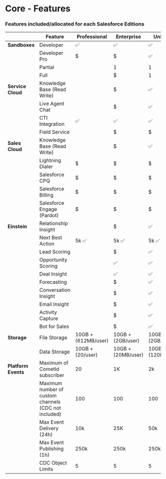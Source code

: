 # Core - Features

### Features included/allocated for each Salesforce Editions

|| Feature | Professional | Enterprise | Unlimited |
|--|--|--|--|--|
| **Sandboxes**| Developer | ✅| ✅| ✅|
|| Developer Pro | $| $| ✅|
|| Partial || 1| 1| |
|| Full|| $| 1| |
| **Service Cloud**| Knowledge Base (Read Write) || $  | ✅|
|| Live Agent Chat || $| ✅| |
|| CTI Integration | ✅| ✅| ✅|
|| Field Service || $ | $| |
| **Sales Cloud**| Knowledge Base (Read Write) | | $ | ✅ | |
|| Lightning Dialer | $| $| $|
|| Salesforce CPQ | $| $| $|
|| Salesforce Billing | $| $| $|
|| Salesforce Engage (Pardot) | $| $| $|
| **Einstein** | Relationship Insight | | $ | ✅| |
|| Next Best Action | 5k ✅| 5k ✅ |5k ✅ |
|| Lead Scoring || $| ✅| |
|| Opportunity Scoring || ✅ | ✅| |
|| Deal Insight || ✅| ✅| |
|| Forecasting || $ | ✅| |
|| Conversation Insight || $ | ✅| |
|| Email Insight || $| ✅| |
|| Activity Capture || $| ✅| |
|| Bot for Sales || $| ✅| |
| **Storage** | File Storage |10GB + (612MB/user) | 10GB + (2GB/user) | 10GB + (2GB/user)|
| | Data Storage  |10GB + (20/user) | 10GB + (20MB/user) | 10GB + (120MB/user)|
| **Platform Events** | Maximum of CometId subscriber | 20 | 1K | 2k
|| Maximum number of custom channels (CDC not included) | 100 | 100 | 100
|| Max Event Delivery (24h) | 10k | 25K | 50k
|| Max Event Publishing (1h)| 250k | 250k |250k
|| CDC Object Limits | 5 | 5 | 5 